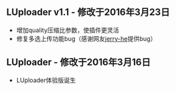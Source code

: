 ## LUploader v1.1 - 修改于2016年3月23日
* 增加quality压缩比参数，使插件更灵活
* 修复多选上传功能bug（感谢网友[jerry-he](https://github.com/jerry-he)提供bug）
 
## LUploader - 修改于2016年3月16日
* LUploader体验版诞生
